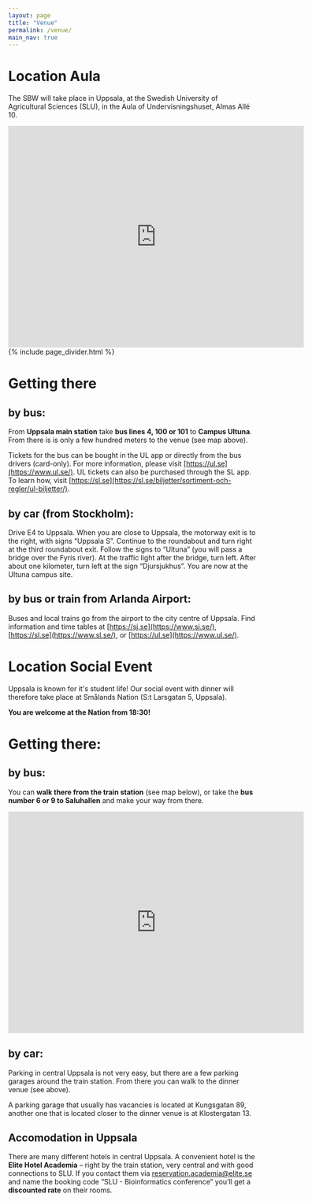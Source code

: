 ```yaml
---
layout: page
title: "Venue"
permalink: /venue/
main_nav: true
---
```


# Location Aula

The SBW will take place in Uppsala, at the Swedish University of Agricultural Sciences (SLU), in the Aula of Undervisningshuset, Almas Allé 10. 


<iframe src="https://www.google.com/maps/embed?pb=!1m26!1m12!1m3!1d1003.0194433082185!2d17.66060983917003!3d59.81527379230048!2m3!1f0!2f0!3f0!3m2!1i1024!2i768!4f13.1!4m11!3e6!4m5!1s0x465fc97667732199%3A0x1373fbc09495122e!2sCampus%20Ultuna%2C%20Ulls%20v%C3%A4g%2025%2C%20756%2051%20Uppsala!3m2!1d59.8155571!2d17.6592974!4m3!3m2!1d59.815288599999995!2d17.6620904!5e0!3m2!1ssv!2sse!4v1730370361605!5m2!1ssv!2sse" width="600" height="450" style="border:0;" allowfullscreen="" loading="lazy" referrerpolicy="no-referrer-when-downgrade"></iframe>

<br>
 {% include page_divider.html %}

# Getting there 

## by bus:

From **Uppsala main station** take **bus lines 4, 100 or 101** to **Campus Ultuna**. From there is is only a few hundred meters to the venue (see map above). 

Tickets for the bus can be bought in the UL app or directly from the bus drivers (card-only). For more information, please visit [https://ul.se](https://www.ul.se/). UL tickets can also be purchased through the SL app. To learn how, visit [https://sl.se](https://sl.se/biljetter/sortiment-och-regler/ul-biljetter/).

## by car (from Stockholm):

Drive E4 to Uppsala. When you are close to Uppsala, the motorway exit is to the right, with signs “Uppsala S”. Continue to the roundabout and turn right at the third roundabout exit. Follow the signs to “Ultuna” (you will pass a bridge over the Fyris river). At the traffic light after the bridge, turn left. After about one kilometer, turn left at the sign “Djursjukhus”. You are now at the Ultuna campus site.

## by bus or train from Arlanda Airport:

Buses and local trains go from the airport to the city centre of Uppsala. Find information and time tables at [https://sj.se](https://www.sj.se/), [https://sl.se](https://www.sl.se/), or [https://ul.se](https://www.ul.se/).


# Location Social Event

Uppsala is known for it's student life! Our social event with dinner will therefore take place at Smålands Nation (S:t Larsgatan 5, Uppsala). 

**You are welcome at the Nation from  18:30!**

# Getting there: 

## by bus:

You can **walk there from the train station** (see map below), or take the **bus number 6 or 9 to Saluhallen** and make your way from there. 

<iframe src="https://www.google.com/maps/embed?pb=!1m28!1m12!1m3!1d4006.828473007741!2d17.63360160066153!3d59.85886768679718!2m3!1f0!2f0!3f0!3m2!1i1024!2i768!4f13.1!4m13!3e2!4m5!1s0x465fcbf9a0d697b1%3A0x1901cc46b512aff6!2sUppsala%20Centralstation%2C%20753%2021%20Uppsala!3m2!1d59.8581984!2d17.6465417!4m5!1s0x465fcbf401d3ea9f%3A0x54c01ea152e147f4!2sSm%C3%A5lands%20nation%2C%20S%3At%20Larsgatan%205%2C%20753%2011%20Uppsala!3m2!1d59.8591865!2d17.631214399999998!5e0!3m2!1ssv!2sse!4v1730377178084!5m2!1ssv!2sse" width="600" height="450" style="border:0;" allowfullscreen="" loading="lazy" referrerpolicy="no-referrer-when-downgrade"></iframe>

## by car: 

Parking in central Uppsala is not very easy, but there are a few parking garages around the train station. From there you can walk to the dinner venue (see above). 

A parking garage that usually has vacancies is located at Kungsgatan 89, another one that is located closer to the dinner venue is at Klostergatan 13. 


## Accomodation in Uppsala

There are many different hotels in central Uppsala. A convenient hotel is the **Elite Hotel Academia** – right by the train station, very central and with good connections to SLU. If you contact them via reservation.academia@elite.se and name the booking code ”SLU - Bioinformatics conference” you’ll get a **discounted rate** on their rooms. 